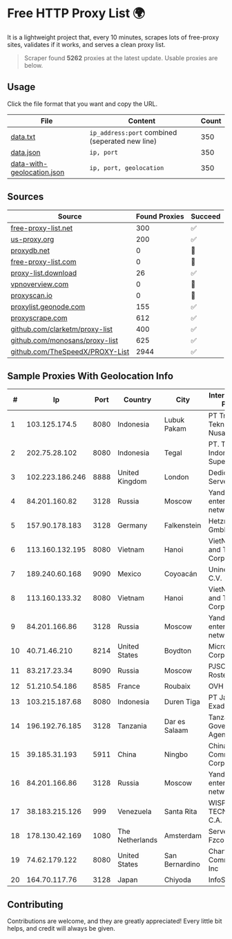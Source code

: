 
# Free HTTP Proxy List 🌍

It is a lightweight project that, every 10 minutes, scrapes lots of free-proxy sites, validates if it works, and serves a clean proxy list.


> Scraper found **5262** proxies at the latest update. Usable proxies are below.

## Usage

Click the file format that you want and copy the URL.


|File|Content|Count|
|----|-------|-----|
|[data.txt](https://raw.githubusercontent.com/themiralay/Proxy-List-World/master/data.txt)|`ip_address:port` combined (seperated new line)|350|
|[data.json](https://raw.githubusercontent.com/themiralay/Proxy-List-World/master/data.json)|`ip, port`|350|
|[data-with-geolocation.json](https://raw.githubusercontent.com/themiralay/Proxy-List-World/master/data-with-geolocation.json)|`ip, port, geolocation`|350|

## Sources

|Source|Found Proxies|Succeed|
|------|-------------|-------|
|[free-proxy-list.net](https://free-proxy-list.net)|300|✅|
|[us-proxy.org](https://www.us-proxy.org)|200|✅|
|[proxydb.net](http://proxydb.net)|0|🚫|
|[free-proxy-list.com](https://free-proxy-list.com/?page=&port=&type%5B%5D=http&type%5B%5D=https&up_time=0&search=Search)|0|🚫|
|[proxy-list.download](https://www.proxy-list.download/HTTP)|26|✅|
|[vpnoverview.com](https://vpnoverview.com/privacy/anonymous-browsing/free-proxy-servers)|0|🚫|
|[proxyscan.io](https://www.proxyscan.io)|0|🚫|
|[proxylist.geonode.com](https://proxylist.geonode.com/api/proxy-list?limit=300&page=1&sort_by=lastChecked&sort_type=desc&protocols=http,https)|155|✅|
|[proxyscrape.com](https://api.proxyscrape.com/v2/?request=displayproxies&protocol=http&timeout=10000&country=all&ssl=all&anonymity=all)|612|✅|
|[github.com/clarketm/proxy-list](https://raw.githubusercontent.com/clarketm/proxy-list/master/proxy-list-raw.txt)|400|✅|
|[github.com/monosans/proxy-list](https://raw.githubusercontent.com/monosans/proxy-list/main/proxies/http.txt)|625|✅|
|[github.com/TheSpeedX/PROXY-List](https://raw.githubusercontent.com/TheSpeedX/PROXY-List/master/http.txt)|2944|✅|


## Sample Proxies With Geolocation Info

|#|Ip|Port|Country|City|Internet Service Provider|
|-|--|----|-------|----|-------------------------|
|1|103.125.174.5|8080|Indonesia|Lubuk Pakam|PT Trinity Teknologi Nusantara|
|2|202.75.28.102|8080|Indonesia|Tegal|PT. Trans Indonesia Superkoridor|
|3|102.223.186.246|8888|United Kingdom|London|Dedicated Servers|
|4|84.201.160.82|3128|Russia|Moscow|Yandex enterprise network|
|5|157.90.178.183|3128|Germany|Falkenstein|Hetzner Online GmbH|
|6|113.160.132.195|8080|Vietnam|Hanoi|VietNam Post and Telecom Corporation|
|7|189.240.60.168|9090|Mexico|Coyoacán|Uninet S.A. de C.V.|
|8|113.160.133.32|8080|Vietnam|Hanoi|VietNam Post and Telecom Corporation|
|9|84.201.166.86|3128|Russia|Moscow|Yandex enterprise network|
|10|40.71.46.210|8214|United States|Boydton|Microsoft Corporation|
|11|83.217.23.34|8090|Russia|Moscow|PJSC Rostelecom|
|12|51.210.54.186|8585|France|Roubaix|OVH SAS|
|13|103.215.187.68|8080|Indonesia|Duren Tiga|PT Jaringan Inti Exadata|
|14|196.192.76.185|3128|Tanzania|Dar es Salaam|Tanzania e-Government Agency|
|15|39.185.31.193|5911|China|Ningbo|China Mobile Communications Corporation|
|16|84.201.166.86|3128|Russia|Moscow|Yandex enterprise network|
|17|38.183.215.126|999|Venezuela|Santa Rita|WISP TECNOGER, C.A.|
|18|178.130.42.169|1080|The Netherlands|Amsterdam|Servers Tech Fzco|
|19|74.62.179.122|8080|United States|San Bernardino|Charter Communications Inc|
|20|164.70.117.76|3128|Japan|Chiyoda|InfoSphere|



## Contributing

Contributions are welcome, and they are greatly appreciated! Every
little bit helps, and credit will always be given.

